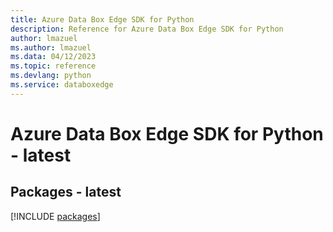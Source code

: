 ```yaml
---
title: Azure Data Box Edge SDK for Python
description: Reference for Azure Data Box Edge SDK for Python
author: lmazuel
ms.author: lmazuel
ms.data: 04/12/2023
ms.topic: reference
ms.devlang: python
ms.service: databoxedge
---
```

# Azure Data Box Edge SDK for Python - latest
## Packages - latest
[!INCLUDE [packages](data-box-edge-index.md)]